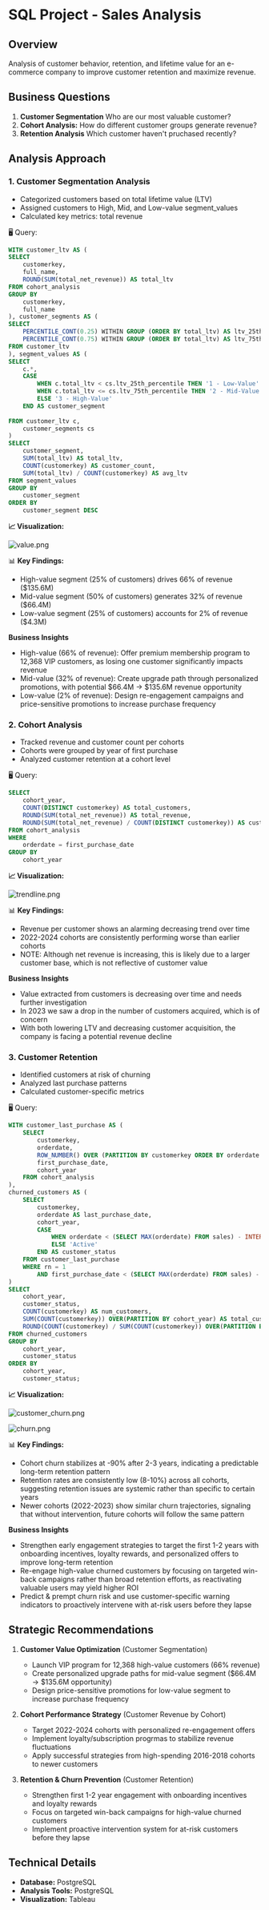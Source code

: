 # SQL Project - Sales Analysis

## Overview
Analysis of customer behavior, retention, and lifetime value for an e-commerce company to improve customer retention and maximize revenue.

## Business Questions
1. **Customer Segmentation** Who are our most valuable customer?
2. **Cohort Analysis:** How do different customer groups generate revenue?
3. **Retention Analysis** Which customer haven't pruchased recently?


## Analysis Approach

### 1. Customer Segmentation Analysis
- Categorized customers based on total lifetime value (LTV)
- Assigned customers to High, Mid, and Low-value segment_values
- Calculated key metrics: total revenue

🖥️ Query: 

```sql
WITH customer_ltv AS (
SELECT
	customerkey,
	full_name,
	ROUND(SUM(total_net_revenue)) AS total_ltv
FROM cohort_analysis 
GROUP BY 
	customerkey,
	full_name
), customer_segments AS (
SELECT 
	PERCENTILE_CONT(0.25) WITHIN GROUP (ORDER BY total_ltv) AS ltv_25th_percentile,
	PERCENTILE_CONT(0.75) WITHIN GROUP (ORDER BY total_ltv) AS ltv_75th_percentile
FROM customer_ltv
), segment_values AS (
SELECT 
	c.*,
	CASE 
		WHEN c.total_ltv < cs.ltv_25th_percentile THEN '1 - Low-Value'
		WHEN c.total_ltv <= cs.ltv_75th_percentile THEN '2 - Mid-Value'
		ELSE '3 - High-Value'
	END AS customer_segment
	
FROM customer_ltv c,
	customer_segments cs
)
SELECT
	customer_segment,
	SUM(total_ltv) AS total_ltv,
	COUNT(customerkey) AS customer_count,
	SUM(total_ltv) / COUNT(customerkey) AS avg_ltv
FROM segment_values 
GROUP BY
	customer_segment 
ORDER BY 
	customer_segment DESC
```

**📈 Visualization:**

![value.png](/images/value.png)

📊 **Key Findings:**
- High-value segment (25% of customers) drives 66% of revenue ($135.6M)
- Mid-value segment (50% of customers) generates 32% of revenue ($66.4M)
- Low-value segment (25% of customers) accounts for 2% of revenue ($4.3M)

**Business Insights**
- High-value (66% of revenue): Offer premium membership program to 12,368 VIP customers, as losing one customer significantly impacts revenue
- Mid-value (32% of revenue): Create upgrade path through personalized promotions, with potential $66.4M -> $135.6M revenue opportunity
- Low-value (2% of revenue): Design re-engagement campaigns and price-sensitive promotions to increase purchase frequency

### 2. Cohort Analysis
- Tracked revenue and customer count per cohorts
- Cohorts were grouped by year of first purchase
- Analyzed customer retention at a cohort level

🖥️ Query: 

```sql
SELECT
	cohort_year,
	COUNT(DISTINCT customerkey) AS total_customers,
	ROUND(SUM(total_net_revenue)) AS total_revenue,
	ROUND(SUM(total_net_revenue) / COUNT(DISTINCT customerkey)) AS customer_revenue
FROM cohort_analysis 
WHERE 
	orderdate = first_purchase_date 
GROUP BY 
	cohort_year
```

**📈 Visualization:**

![trendline.png](/images/trendline.png)

📊 **Key Findings:**
- Revenue per customer shows an alarming decreasing trend over time
- 2022-2024 cohorts are consistently performing worse than earlier cohorts
- NOTE: Although net revenue is increasing, this is likely due to a larger customer base, which is not reflective of customer value

**Business Insights**
- Value extracted from customers is decreasing over time and needs further investigation
- In 2023 we saw a drop in the number of customers acquired, which is of concern
- With both lowering LTV and decreasing customer acquisition, the company is facing a potential revenue decline

### 3. Customer Retention
- Identified customers at risk of churning
- Analyzed last purchase patterns
- Calculated customer-specific metrics

🖥️ Query: 

```sql
WITH customer_last_purchase AS (
    SELECT
        customerkey,
        orderdate,
        ROW_NUMBER() OVER (PARTITION BY customerkey ORDER BY orderdate DESC) AS rn,
        first_purchase_date,
        cohort_year
    FROM cohort_analysis
),
churned_customers AS (
    SELECT
        customerkey,
        orderdate AS last_purchase_date,
        cohort_year,
        CASE
            WHEN orderdate < (SELECT MAX(orderdate) FROM sales) - INTERVAL '6 months' THEN 'Churned'
            ELSE 'Active'
        END AS customer_status
    FROM customer_last_purchase
    WHERE rn = 1
        AND first_purchase_date < (SELECT MAX(orderdate) FROM sales) - INTERVAL '6 months'
)
SELECT
    cohort_year,
    customer_status,
    COUNT(customerkey) AS num_customers,
    SUM(COUNT(customerkey)) OVER(PARTITION BY cohort_year) AS total_customers,
    ROUND(COUNT(customerkey) / SUM(COUNT(customerkey)) OVER(PARTITION BY cohort_year), 2) AS cohort_percentage
FROM churned_customers
GROUP BY
    cohort_year,
    customer_status
ORDER BY
    cohort_year,
    customer_status;
```

**📈 Visualization:**

![customer_churn.png](/images/customer_churn.png)

![churn.png](/images/churn.png)

📊 **Key Findings:**
- Cohort churn stabilizes at -90% after 2-3 years, indicating a predictable long-term retention pattern
- Retention rates are consistently low (8-10%) across all cohorts, suggesting retention issues are systemic rather than specific to certain years
- Newer cohorts (2022-2023) show similar churn trajectories, signaling that without intervention, future cohorts will follow the same pattern

**Business Insights**
- Strengthen early engagement strategies to target the first 1-2 years with onboarding incentives, loyalty rewards, and personalized offers to improve long-term retention
- Re-engage high-value churned customers by focusing on targeted win-back campaigns rather than broad retention efforts, as reactivating valuable users may yield higher ROI 
- Predict & prempt churn risk and use customer-specific warning indicators to proactively intervene with at-risk users before they lapse

## Strategic Recommendations

1. **Customer Value Optimization** (Customer Segmentation)
	- Launch VIP program for 12,368 high-value customers (66% revenue)
	- Create personalized upgrade paths for mid-value segment ($66.4M -> $135.6M opportunity)
	- Design price-sensitive promotions for low-value segment to increase purchase frequency

2. **Cohort Performance Strategy** (Customer Revenue by Cohort)
	- Target 2022-2024 cohorts with personalized re-engagement offers
	- Implement loyalty/subscription progrmas to stabilize revenue fluctuations
	- Apply successful strategies from high-spending 2016-2018 cohorts to newer customers

3. **Retention & Churn Prevention** (Customer Retention)
	- Strengthen first 1-2 year engagement with onboarding incentives and loyalty rewards
	- Focus on targeted win-back campaigns for high-value churned customers
	- Implement proactive intervention system for at-risk customers before they lapse

## Technical Details
- **Database:** PostgreSQL
- **Analysis Tools:** PostgreSQL
- **Visualization:** Tableau